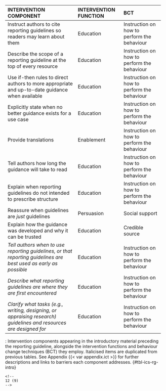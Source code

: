 | **INTERVENTION COMPONENT**                                                                                                     | **INTERVENTION FUNCTION** | **BCT**                                    |
|:--------------------------------|:-----------------|:--------------------|
| Instruct authors to cite reporting guidelines so readers may learn about them                                     | Education             | Instruction on how to perform the behaviour |
| Describe the scope of a reporting guideline at the top of every resource                                          | Education             | Instruction on how to perform the behaviour |
| Use if-then rules to direct authors to more appropriate and up-to-date guidance when available                    | Education             | Instruction on how to perform the behaviour |
| Explicitly state when no better guidance exists for a use case                                                    | Education             | Instruction on how to perform the behaviour |
| Provide translations                                                                                              | Enablement            | Instruction on how to perform the behaviour |
| Tell authors how long the guidance will take to read                                                              | Education             | Instruction on how to perform the behaviour |
| Explain when reporting guidelines do not intended to prescribe structure                                          | Education             | Instruction on how to perform the behaviour |
| Reassure when guidelines are *just* guidelines                                                                    | Persuasion            | Social support                              |
| Explain how the guidance was developed and why it can be trusted                                                  | Education             | Credible source                             |
| *Tell authors when to use reporting guidelines, or that reporting guidelines are best used as early as possible*  | Education             | Instruction on how to perform the behaviour |
| *Describe what reporting guidelines are where they are first encountered*                                         | Education             | Instruction on how to perform the behaviour |
| *Clarify what tasks (e.g., writing, designing, or appraising research) guidelines and resources are designed for* | Education             | Instruction on how to perform the behaviour |

: Intervention components appearing in the introductory material preceding the reporting guideline, alongside the intervention functions and behaviour change techniques (BCT) they employ. Italicised items are duplicated from previous tables. See Appendix {{< var appendix.ict >}} for further descriptions and links to barriers each component addresses. {#tbl-ics-rg-intro}

```{=html}
<!--
12 (9)
-->
```